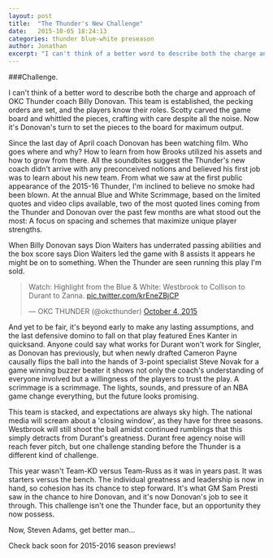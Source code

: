 ```yaml
---
layout: post
title:  "The Thunder's New Challenge"
date:   2015-10-05 18:24:13
categories: thunder blue-white preseason
author: Jonathan
excerpt: "I can't think of a better word to describe both the charge and approach of OKC Thunder coach Billy Donovan. This team is established, the pecking orders are set, and the players know their roles. Scotty carved the game board and whittled the pieces..."
---
```

###Challenge.

I can't think of a better word to describe both the charge and approach of OKC Thunder coach Billy Donovan. This team is established, the pecking orders are set, and the players know their roles. Scotty carved the game board and whittled the pieces, crafting with care despite all the noise. Now it's Donovan's turn to set the pieces to the board for maximum output.

Since the last day of April coach Donovan has been watching film. Who goes where and why? How to learn from how Brooks utilized his assets and how to grow from there. All the soundbites suggest the Thunder's new coach didn't arrive with any preconceived notions and believed his first job was to learn about his new team. From what we saw at the first public appearance of the 2015-16 Thunder, I'm inclined to believe no smoke had been blown. At the annual Blue and White Scrimmage, based on the limited quotes and video clips available, two of the most quoted lines coming from the Thunder and Donovan over the past few months are what stood out the most: A focus on spacing and schemes that maximize unique player strengths.

When Billy Donovan says Dion Waiters has underrated passing abilities and the box score says Dion Waiters led the game with 8 assists it appears he might be on to something. When the Thunder are seen running this play I'm sold.

<blockquote class="twitter-video" lang="en"><p lang="en" dir="ltr">Watch: Highlight from the Blue &amp; White: Westbrook to Collison to Durant to Zanna. <a href="http://t.co/krEneZBjCP">pic.twitter.com/krEneZBjCP</a></p>&mdash; OKC THUNDER (@okcthunder) <a href="https://twitter.com/okcthunder/status/650813679361875968">October 4, 2015</a></blockquote>
<script async src="//platform.twitter.com/widgets.js" charset="utf-8"></script>


And yet to be fair, it's beyond early to make any lasting assumptions, and the last defensive domino to fall on that play featured Enes Kanter in quicksand. Anyone could say what works for Durant won't work for Singler, as Donovan has previously, but when newly drafted Cameron Payne causally flips the ball into the hands of 3-point specialist Steve Novak for a game winning buzzer beater it shows not only the coach's understanding of everyone involved but a willingness of the players to trust the play. A scrimmage is a scrimmage. The lights, sounds, and pressure of an NBA game change everything, but the future looks promising.

This team is stacked, and expectations are always sky high. The national media will scream about a 'closing window', as they have for three seasons. Westbrook will still shoot the ball amidst continued rumblings that this simply detracts from Durant's greatness. Durant free agency noise will reach fever pitch, but one challenge standing before the Thunder is a different kind of challenge. 

This year wasn't Team-KD versus Team-Russ as it was in years past. It was starters versus the bench. The individual greatness and leadership is now in hand, so cohesion has its chance to step forward. It's what GM Sam Presti saw in the chance to hire Donovan, and it's now Donovan's job to see it through. This challenge isn't one the Thunder face, but an opportunity they now possess.

Now, Steven Adams, get better man...

Check back soon for 2015-2016 season previews!
